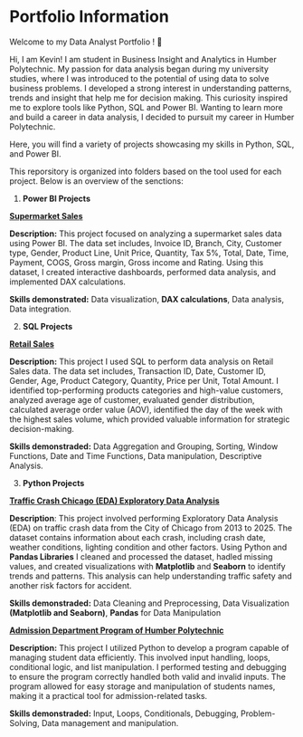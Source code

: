 # Portfolio Information

Welcome to my Data Analyst Portfolio ! 🚀

Hi, I am Kevin! I am student in Business Insight and Analytics in Humber Polytechnic.
My passion for data analysis began during my university studies, where I was introduced to the potential of using data to solve business problems. I developed a strong interest in understanding patterns, trends and insight that help me for decision making. This curiosity inspired me to explore tools like Python, SQL and Power BI. Wanting to learn more and build a career in data analysis, I decided to pursuit my career in Humber Polytechnic.

Here, you will find a variety of projects showcasing my skills in Python, SQL, and Power BI. 

This reporsitory is organized into folders based on the tool used for each project. Below is an overview of the senctions:


1.	**Power BI Projects**

[**Supermarket Sales**](https://github.com/KevinL128/Portfolio/blob/main/SQL%20Project/Retail%20Sales%20SQL%20Query.sql)

**Description:** This project focused on analyzing a supermarket sales data using Power BI. The data set includes, Invoice ID, Branch, City, Customer type, Gender, Product Line, Unit Price, Quantity, Tax 5%, Total, Date, Time, Payment, COGS, Gross margin, Gross income and Rating. Using this dataset, I created interactive dashboards, performed data analysis, and implemented DAX calculations.

**Skills demonstrated:** Data visualization, **DAX calculations**, Data analysis, Data integration.

2. **SQL Projects**
   
[**Retail Sales**]([https://github.com/KevinL128/Portfolio/tree/main/SQL%20Project](https://github.com/KevinL128/Portfolio/blob/main/SQL%20Project/Retail%20Sales%20SQL%20Query.sql))

**Description:** This project I used SQL to perform data analysis on Retail Sales data. The data set includes, Transaction ID, Date, Customer ID, Gender, Age, Product Category, Quantity, Price per Unit, Total Amount. I identified top-performing products categories and high-value customers, analyzed average age of customer, evaluated gender distribution, calculated average order value (AOV), identified the day of the week with the highest sales volume, which provided valuable information for strategic decision-making.

**Skills demonstraded:** Data Aggregation and Grouping, Sorting, Window Functions, Date and Time Functions, Data manipulation, Descriptive Analysis.

   
3. **Python Projects**

[**Traffic Crash Chicago (EDA) Exploratory Data Analysis**](https://github.com/KevinL128/Portfolio/tree/main/Python%20Project)

**Description**: This project involved performing Exploratory Data Analysis (EDA) on traffic crash data from the City of Chicago from 2013 to 2025. The dataset contains information about each crash, including crash date, weather conditions, lighting condition and other factors. Using Python and **Pandas Libraries** I cleaned and processed the dataset, hadled missing values, and created visualizations with **Matplotlib** and **Seaborn** to identify trends and patterns. This analysis can help understanding traffic safety and another risk factors for accident.

**Skills demonstraded:** Data Cleaning and Preprocessing, Data Visualization **(Matplotlib and Seaborn)**, **Pandas** for Data Manipulation

[**Admission Department Program of Humber Polytechnic**](https://github.com/KevinL128/Portfolio/tree/main/Python%20Project)

**Description:** This project I utilized Python to develop a program capable of managing student data efficiently. This involved input handling, loops, conditional logic, and list manipulation. I performed testing and debugging to ensure the program correctly handled both valid and invalid inputs. The program allowed for easy storage and manipulation of students names, making it a practical tool for admission-related tasks.

**Skills demonstraded:** Input, Loops, Conditionals, Debugging, Problem-Solving, Data management and manipulation.




